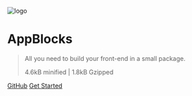 
![logo](/media/appblocks_logo.png)
# AppBlocks

> All you need to build your front-end in a small package.
>
> 4.6kB minified | 1.8kB Gzipped


[GitHub](https://github.com/AGTGreg/AppBlocks.git)
[Get Started](#introduction)